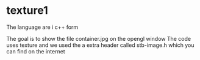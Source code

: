 # texture1
The language are i c++ form

The goal is to show the file container.jpg on the opengl window
The code uses texture and we used the a extra header called stb-image.h which you can find on the internet

